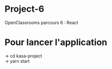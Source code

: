 # Project-6
OpenClassrooms parcours 6 : React
# Pour lancer l'application 
-> cd kasa-project  
-> yarn start
